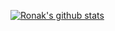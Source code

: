 [![Ronak's github stats](https://github-readme-stats.vercel.app/api?username=ronakg&theme=tokyonight&show_icons=true)](https://github.com/anuraghazra/github-readme-stats)
